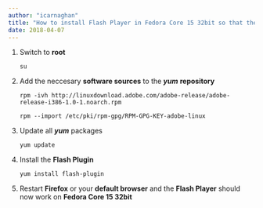 ```yaml
---
author: "icarnaghan"
title: "How to install Flash Player in Fedora Core 15 32bit so that the Flash Plugin will work in your Browser"
date: 2018-04-07
---
```


1. Switch to **root**
    
    ```
    su
    ```
    
2. Add the neccesary **software sources** to the _**yum**_ **repository**
    
    ```
    rpm -ivh http://linuxdownload.adobe.com/adobe-release/adobe-release-i386-1.0-1.noarch.rpm
     
    rpm --import /etc/pki/rpm-gpg/RPM-GPG-KEY-adobe-linux
    ```
    
3. Update all _**yum**_ packages
    
    ```
    yum update
    ```
    
4. Install the **Flash Plugin**
    
    ```
    yum install flash-plugin
    ```
    
5. Restart **Firefox** or your **default browser** and the **Flash Player** should now work on **Fedora Core 15 32bit**
